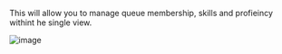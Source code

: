 This will allow you to manage queue membership, skills and profieincy withint he single view. 

![image](https://github.com/RichardTelecomTech/QueueManagement/assets/153075593/e426a01b-6d77-4812-9dfd-c112c317f0cf)
